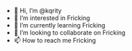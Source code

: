 - 👋 Hi, I’m @kqrity
- 👀 I’m interested in Fricking
- 🌱 I’m currently learning Fricking
- 💞️ I’m looking to collaborate on Fricking
- 📫 How to reach me Fricking

<!---
kqrity/kqrity is a ✨ special ✨ repository because its `README.md` (this file) appears on your GitHub profile.
You can click the Preview link to take a look at your changes.
--->

